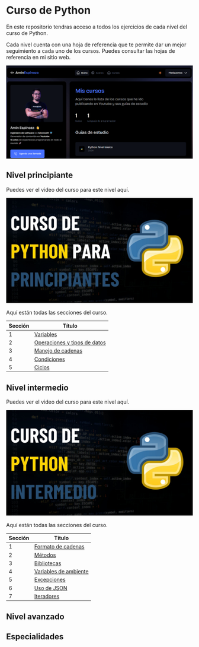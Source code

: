 # Curso de Python

En este repositorio tendras acceso a todos los ejercicios de cada nivel del curso de Python.

Cada nivel cuenta con una hoja de referencia que te permite dar un mejor seguimiento a cada uno de los cursos. Puedes consultar las hojas de referencia en mi sitio web.

[![Sitio web](./assets/sitioweb.jpg)](http://aminespinoza.com/courses.html)

## Nivel principiante

Puedes ver el video del curso para este nivel aquí.

[![Nivel Principiante](./assets/principiantes.jpg)](https://youtu.be/bOREhypR1xw)

Aquí están todas las secciones del curso.

|Sección|Título|
|-------|------|
|1|[Variables](./Basico/Variables/)|
|2|[Operaciones y tipos de datos](./Basico/Operaciones/)|
|3|[Manejo de cadenas](./Basico/Cadenas/)|
|4|[Condiciones](./Basico/Condiciones/)|
|5|[Ciclos](./Basico/Ciclos/)|

## Nivel intermedio

Puedes ver el video del curso para este nivel aquí.

[![Nivel Intermedio](./assets/intermedio.jpg)](https://youtu.be/bOREhypR1xw)

Aquí están todas las secciones del curso.

|Sección|Título|
|-------|------|
|1|[Formato de cadenas](./Intermedio/FormatoCadenas/)|
|2|[Métodos](./Intermedio/Metodos/)|
|3|[Bibliotecas](./Intermedio/Bibliotecas/)|
|4|[Variables de ambiente](./Intermedio/VariablesAmbiente/)|
|5|[Excepciones](./Intermedio/Excepciones/)|
|6|[Uso de JSON](./Intermedio/JSON/)|
|7|[Iteradores](./Intermedio/Iteradores/)|

## Nivel avanzado

## Especialidades
